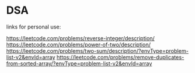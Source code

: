 # DSA

links for personal use:

https://leetcode.com/problems/reverse-integer/description/
https://leetcode.com/problems/power-of-two/description/
https://leetcode.com/problems/two-sum/description/?envType=problem-list-v2&envId=array
https://leetcode.com/problems/remove-duplicates-from-sorted-array/?envType=problem-list-v2&envId=array
